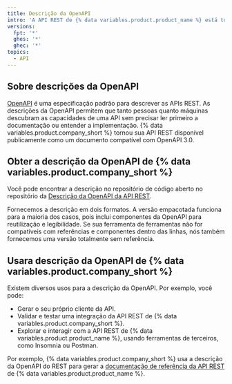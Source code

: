 ```yaml
---
title: Descrição da OpenAPI
intro: 'A API REST de {% data variables.product.product_name %} está totalmente descrita em um documento compatível com a OpenAPI 3.0.'
versions:
  fpt: '*'
  ghes: '*'
  ghec: '*'
topics:
  - API
---
```


## Sobre descrições da OpenAPI

[OpenAPI](https://swagger.io/docs/specification/about/) é uma especificação padrão para descrever as APIs REST. As descrições da OpenAPI permitem que tanto pessoas quanto máquinas descubram as capacidades de uma API sem precisar ler primeiro a documentação ou entender a implementação. {% data variables.product.company_short %} tornou sua API REST disponível publicamente como um documento compatível com OpenAPI 3.0.

## Obter a descrição da OpenAPI de {% data variables.product.company_short %}

Você pode encontrar a descrição no repositório</a> de código aberto no repositório da [Descrição da OpenAPI da API REST](https://github.com/github/rest-api-description).

Fornecemos a descrição em dois formatos. A versão empacotada funciona para a maioria dos casos, pois inclui componentes da OpenAPI para reutilização e legibilidade. Se sua ferramenta de ferramentas não for compatíveis com referências e componentes dentro das linhas, nós também fornecemos uma versão totalmente sem referência.

## Usara descrição da OpenAPI de {% data variables.product.company_short %}

Existem diversos usos para a descrição da OpenAPI. Por exemplo, você pode:

* Gerar o seu próprio cliente da API.
* Validar e testar uma integração da API REST de {% data variables.product.company_short %}.
* Explorar e interagir com a API REST de {% data variables.product.product_name %}, usando ferramentas de terceiros, como Insomnia ou Postman.

Por exemplo, {% data variables.product.company_short %} usa a descrição da OpenAPI do REST para gerar a [documentação de referência da API REST](/rest) de {% data variables.product.product_name %}.
